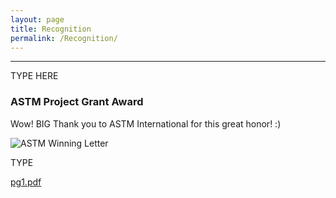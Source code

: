 ```yaml
---
layout: page
title: Recognition
permalink: /Recognition/
---
```


-----

TYPE HERE

### ASTM Project Grant Award

Wow! BIG Thank you to ASTM International for this great honor! :) 

  ![ASTM Winning Letter](https://user-images.githubusercontent.com/29470428/86484175-a18b7e00-bd23-11ea-8a07-41eb84801e07.jpg)


TYPE


[pg1.pdf](https://github.com/mishi-01/test/files/4870465/pg1.pdf)




